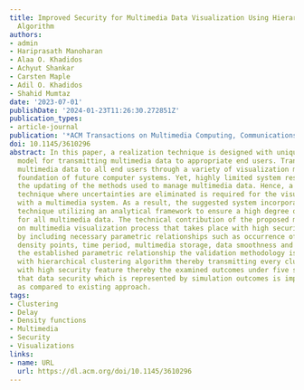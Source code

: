 ```yaml
---
title: Improved Security for Multimedia Data Visualization Using Hierarchical Clustering
  Algorithm
authors:
- admin
- Hariprasath Manoharan
- Alaa O. Khadidos
- Achyut Shankar
- Carsten Maple
- Adil O. Khadidos
- Shahid Mumtaz
date: '2023-07-01'
publishDate: '2024-01-23T11:26:30.272851Z'
publication_types:
- article-journal
publication: '*ACM Transactions on Multimedia Computing, Communications, and Applications*'
doi: 10.1145/3610296
abstract: In this paper, a realization technique is designed with unique analytical
  model for transmitting multimedia data to appropriate end users. Transmission of
  multimedia data to all end users through a variety of visualization methods is the
  foundation of future computer systems. Yet, highly limited system resources prevent
  the updating of the methods used to manage multimedia data. Hence, a high-end visualization
  technique where uncertainties are eliminated is required for the visualization process
  with a multimedia system. As a result, the suggested system incorporates a clustering
  technique utilizing an analytical framework to ensure a high degree of transmission
  for all multimedia data. The technical contribution of the proposed method depend
  on multimedia visualization process that takes place with high security features
  by including necessary parametric relationships such as occurrence of jitter, data
  density points, time period, multimedia storage, data smoothness and distance. For
  the established parametric relationship the validation methodology is integrated
  with hierarchical clustering algorithm thereby transmitting every clustered data
  with high security feature thereby the examined outcomes under five scenarios proves
  that data security which is represented by simulation outcomes is improved to 88%
  as compared to existing approach.
tags:
- Clustering
- Delay
- Density functions
- Multimedia
- Security
- Visualizations
links:
- name: URL
  url: https://dl.acm.org/doi/10.1145/3610296
---
```

